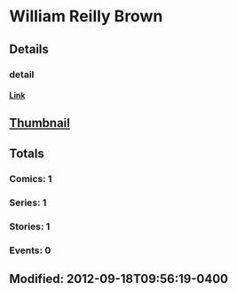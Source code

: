 # William Reilly Brown 
## Details
### detail
#### [Link](http://marvel.com/comics/creators/11914/william_reilly_brown?utm_campaign=apiRef&utm_source=225578a89fc76f3d20fbffda5d17a88d)
## [Thumbnail](http://i.annihil.us/u/prod/marvel/i/mg/b/40/image_not_available.jpg)
## Totals
### Comics: 1
### Series: 1
### Stories: 1
### Events: 0
## Modified: 2012-09-18T09:56:19-0400